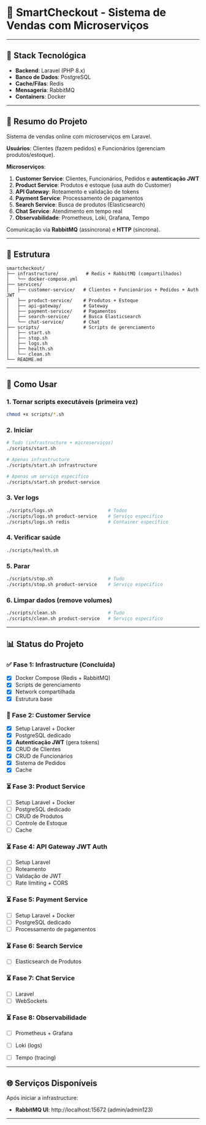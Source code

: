 # 🛒 SmartCheckout - Sistema de Vendas com Microserviços

---

## 🔧 Stack Tecnológica

- **Backend**: Laravel (PHP 8.x)
- **Banco de Dados**: PostgreSQL
- **Cache/Filas**: Redis
- **Mensageria**: RabbitMQ
- **Containers**: Docker
---

## 🎯 Resumo do Projeto

Sistema de vendas online com microserviços em Laravel.

**Usuários**: Clientes (fazem pedidos) e Funcionários (gerenciam produtos/estoque).

**Microserviços**:
1. **Customer Service**: Clientes, Funcionários, Pedidos e **autenticação JWT**
2. **Product Service**: Produtos e estoque (usa auth do Customer)
3. **API Gateway**: Roteamento e validação de tokens
4. **Payment Service**: Processamento de pagamentos
5. **Search Service**: Busca de produtos (Elasticsearch)
6. **Chat Service**: Atendimento em tempo real
7. **Observabilidade**: Prometheus, Loki, Grafana, Tempo

Comunicação via **RabbitMQ** (assíncrona) e **HTTP** (síncrona).

---

## 📂 Estrutura

```
smartcheckout/
├── infrastructure/          # Redis + RabbitMQ (compartilhados)
│   └── docker-compose.yml
├── services/
│   ├── customer-service/   # Clientes + Funcionários + Pedidos + Auth JWT
│   ├── product-service/    # Produtos + Estoque
│   ├── api-gateway/        # Gateway
│   ├── payment-service/    # Pagamentos
│   ├── search-service/     # Busca Elasticsearch
│   └── chat-service/       # Chat
├── scripts/                # Scripts de gerenciamento
│   ├── start.sh
│   ├── stop.sh
│   ├── logs.sh
│   ├── health.sh
│   └── clean.sh
└── README.md
```

---

## 🚀 Como Usar

### 1. Tornar scripts executáveis (primeira vez)
```bash
chmod +x scripts/*.sh
```

### 2. Iniciar
```bash
# Tudo (infrastructure + microserviços)
./scripts/start.sh

# Apenas infrastructure
./scripts/start.sh infrastructure

# Apenas um serviço específico
./scripts/start.sh product-service
```

### 3. Ver logs
```bash
./scripts/logs.sh                    # Todos
./scripts/logs.sh product-service    # Serviço específico
./scripts/logs.sh redis              # Container específico
```

### 4. Verificar saúde
```bash
./scripts/health.sh
```

### 5. Parar
```bash
./scripts/stop.sh                    # Tudo
./scripts/stop.sh product-service    # Serviço específico
```

### 6. Limpar dados (remove volumes)
```bash
./scripts/clean.sh                   # Tudo
./scripts/clean.sh product-service   # Serviço específico
```

---

## 📊 Status do Projeto

### ✅ Fase 1: Infrastructure (Concluída)
- [x] Docker Compose (Redis + RabbitMQ)
- [x] Scripts de gerenciamento
- [x] Network compartilhada
- [x] Estrutura base

### 🔄 Fase 2: Customer Service 
- [x] Setup Laravel + Docker
- [x] PostgreSQL dedicado
- [x] **Autenticação JWT** (gera tokens)
- [x] CRUD de Clientes
- [x] CRUD de Funcionários
- [x] Sistema de Pedidos
- [x] Cache

### ⏳ Fase 3: Product Service
- [ ] Setup Laravel + Docker
- [ ] PostgreSQL dedicado
- [ ] CRUD de Produtos
- [ ] Controle de Estoque
- [ ] Cache

### ⏳ Fase 4: API Gateway **JWT Auth**
- [ ] Setup Laravel
- [ ] Roteamento
- [ ] Validação de JWT
- [ ] Rate limiting + CORS

### ⏳ Fase 5: Payment Service
- [ ] Setup Laravel + Docker
- [ ] PostgreSQL dedicado
- [ ] Processamento de pagamentos

### ⏳ Fase 6: Search Service
- [ ] Elasticsearch de Produtos

### ⏳ Fase 7: Chat Service
- [ ] Laravel
- [ ] WebSockets

### ⏳ Fase 8: Observabilidade
- [ ] Prometheus + Grafana
- [ ] Loki (logs)
- [ ] Tempo (tracing)


---

## 🌐 Serviços Disponíveis

Após iniciar a infrastructure:
- **RabbitMQ UI**: http://localhost:15672 (admin/admin123)

---
